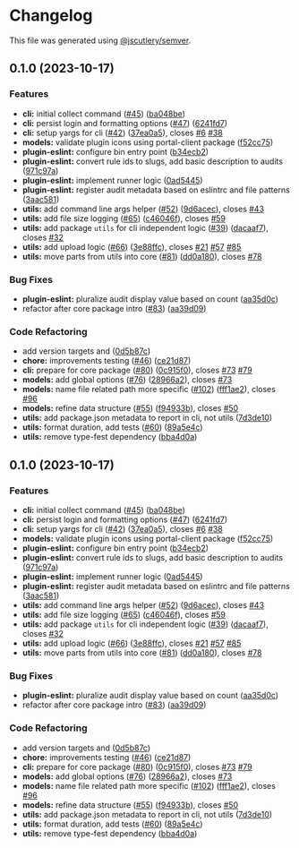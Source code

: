 # Changelog

This file was generated using [@jscutlery/semver](https://github.com/jscutlery/semver).

## 0.1.0 (2023-10-17)

### Features

- **cli:** initial collect command ([#45](https://github.com/flowup/quality-metrics-cli/issues/45)) ([ba048be](https://github.com/flowup/quality-metrics-cli/commit/ba048be5f3e9b4291ae6311051cda89403186795))
- **cli:** persist login and formatting options ([#47](https://github.com/flowup/quality-metrics-cli/issues/47)) ([6241fd7](https://github.com/flowup/quality-metrics-cli/commit/6241fd7412f33a8d40183b40f8ed7e39e85278dd))
- **cli:** setup yargs for cli ([#42](https://github.com/flowup/quality-metrics-cli/issues/42)) ([37ea0a5](https://github.com/flowup/quality-metrics-cli/commit/37ea0a56c987ef38cf7e961d885c711b32de777a)), closes [#6](https://github.com/flowup/quality-metrics-cli/issues/6) [#38](https://github.com/flowup/quality-metrics-cli/issues/38)
- **models:** validate plugin icons using portal-client package ([f52cc75](https://github.com/flowup/quality-metrics-cli/commit/f52cc75ed766e47e1d9f82fda1560e0085b3c02e))
- **plugin-eslint:** configure bin entry point ([b34ecb2](https://github.com/flowup/quality-metrics-cli/commit/b34ecb224ff0182aab40811e1abdfe1f5446efcd))
- **plugin-eslint:** convert rule ids to slugs, add basic description to audits ([971c97a](https://github.com/flowup/quality-metrics-cli/commit/971c97a49b583f61b9e6eb8500c4712687f5797a))
- **plugin-eslint:** implement runner logic ([0ad5445](https://github.com/flowup/quality-metrics-cli/commit/0ad5445e427fd365e6e039d3aa13a3a5e7c1d47e))
- **plugin-eslint:** register audit metadata based on eslintrc and file patterns ([3aac581](https://github.com/flowup/quality-metrics-cli/commit/3aac581acb5955b673641ee9df52e6a99656b07b))
- **utils:** add command line args helper ([#52](https://github.com/flowup/quality-metrics-cli/issues/52)) ([9d6acec](https://github.com/flowup/quality-metrics-cli/commit/9d6aceccb85a4c4cc71319e4c8d14a9ff2897e8e)), closes [#43](https://github.com/flowup/quality-metrics-cli/issues/43)
- **utils:** add file size logging ([#65](https://github.com/flowup/quality-metrics-cli/issues/65)) ([c46046f](https://github.com/flowup/quality-metrics-cli/commit/c46046f9756ea2d02e1d9bb7cc0bbfeff09e61a3)), closes [#59](https://github.com/flowup/quality-metrics-cli/issues/59)
- **utils:** add package `utils` for cli independent logic ([#39](https://github.com/flowup/quality-metrics-cli/issues/39)) ([dacaaf7](https://github.com/flowup/quality-metrics-cli/commit/dacaaf74fb4795a96083ca00fd3b7ca5d3928400)), closes [#32](https://github.com/flowup/quality-metrics-cli/issues/32)
- **utils:** add upload logic ([#66](https://github.com/flowup/quality-metrics-cli/issues/66)) ([3e88ffc](https://github.com/flowup/quality-metrics-cli/commit/3e88ffcbbe375f1fe01bdfd05c088253eeeb98d9)), closes [#21](https://github.com/flowup/quality-metrics-cli/issues/21) [#57](https://github.com/flowup/quality-metrics-cli/issues/57) [#85](https://github.com/flowup/quality-metrics-cli/issues/85)
- **utils:** move parts from utils into core ([#81](https://github.com/flowup/quality-metrics-cli/issues/81)) ([dd0a180](https://github.com/flowup/quality-metrics-cli/commit/dd0a1805ddb97de14d7a4938938aa0bfd852a528)), closes [#78](https://github.com/flowup/quality-metrics-cli/issues/78)

### Bug Fixes

- **plugin-eslint:** pluralize audit display value based on count ([aa35d0c](https://github.com/flowup/quality-metrics-cli/commit/aa35d0cc00e505f71ccdaa6612f498d95a88c4ea))
- refactor after core package intro ([#83](https://github.com/flowup/quality-metrics-cli/issues/83)) ([aa39d09](https://github.com/flowup/quality-metrics-cli/commit/aa39d098c53f7de958509ad465c18b6bee5ec4b9))

### Code Refactoring

- add version targets and ([0d5b87c](https://github.com/flowup/quality-metrics-cli/commit/0d5b87c5a3edbe0fb59dd021dd94779d425ed716))
- **chore:** improvements testing ([#46](https://github.com/flowup/quality-metrics-cli/issues/46)) ([ce21d87](https://github.com/flowup/quality-metrics-cli/commit/ce21d8775e18903adfb4651cbd401d5466592af5))
- **cli:** prepare for core package ([#80](https://github.com/flowup/quality-metrics-cli/issues/80)) ([0c915f0](https://github.com/flowup/quality-metrics-cli/commit/0c915f0dd9b507514e329ff240e0d0511670f2f6)), closes [#73](https://github.com/flowup/quality-metrics-cli/issues/73) [#79](https://github.com/flowup/quality-metrics-cli/issues/79)
- **models:** add global options ([#76](https://github.com/flowup/quality-metrics-cli/issues/76)) ([28966a2](https://github.com/flowup/quality-metrics-cli/commit/28966a263434ee9e0d4d86466b2d78f389dd6324)), closes [#73](https://github.com/flowup/quality-metrics-cli/issues/73)
- **models:** name file related path more specific ([#102](https://github.com/flowup/quality-metrics-cli/issues/102)) ([fff1ae2](https://github.com/flowup/quality-metrics-cli/commit/fff1ae29c2b3ceb6bc53de1bdaf222859dc9fc83)), closes [#96](https://github.com/flowup/quality-metrics-cli/issues/96)
- **models:** refine data structure ([#55](https://github.com/flowup/quality-metrics-cli/issues/55)) ([f94933b](https://github.com/flowup/quality-metrics-cli/commit/f94933b008fd4b475e6a2ceb1d9d008899df8f53)), closes [#50](https://github.com/flowup/quality-metrics-cli/issues/50)
- **utils:** add package.json metadata to report in cli, not utils ([7d3de10](https://github.com/flowup/quality-metrics-cli/commit/7d3de1090cb820121fe245c24d453919546f90e8))
- **utils:** format duration, add tests ([#60](https://github.com/flowup/quality-metrics-cli/issues/60)) ([89a5e4c](https://github.com/flowup/quality-metrics-cli/commit/89a5e4c2dbb8f9c9a662de139f4856ada5d09595))
- **utils:** remove type-fest dependency ([bba4d0a](https://github.com/flowup/quality-metrics-cli/commit/bba4d0a03c60a5ac6c514db2282c2cb4a7c8d2bc))

## 0.1.0 (2023-10-17)

### Features

- **cli:** initial collect command ([#45](https://github.com/flowup/quality-metrics-cli/issues/45)) ([ba048be](https://github.com/flowup/quality-metrics-cli/commit/ba048be5f3e9b4291ae6311051cda89403186795))
- **cli:** persist login and formatting options ([#47](https://github.com/flowup/quality-metrics-cli/issues/47)) ([6241fd7](https://github.com/flowup/quality-metrics-cli/commit/6241fd7412f33a8d40183b40f8ed7e39e85278dd))
- **cli:** setup yargs for cli ([#42](https://github.com/flowup/quality-metrics-cli/issues/42)) ([37ea0a5](https://github.com/flowup/quality-metrics-cli/commit/37ea0a56c987ef38cf7e961d885c711b32de777a)), closes [#6](https://github.com/flowup/quality-metrics-cli/issues/6) [#38](https://github.com/flowup/quality-metrics-cli/issues/38)
- **models:** validate plugin icons using portal-client package ([f52cc75](https://github.com/flowup/quality-metrics-cli/commit/f52cc75ed766e47e1d9f82fda1560e0085b3c02e))
- **plugin-eslint:** configure bin entry point ([b34ecb2](https://github.com/flowup/quality-metrics-cli/commit/b34ecb224ff0182aab40811e1abdfe1f5446efcd))
- **plugin-eslint:** convert rule ids to slugs, add basic description to audits ([971c97a](https://github.com/flowup/quality-metrics-cli/commit/971c97a49b583f61b9e6eb8500c4712687f5797a))
- **plugin-eslint:** implement runner logic ([0ad5445](https://github.com/flowup/quality-metrics-cli/commit/0ad5445e427fd365e6e039d3aa13a3a5e7c1d47e))
- **plugin-eslint:** register audit metadata based on eslintrc and file patterns ([3aac581](https://github.com/flowup/quality-metrics-cli/commit/3aac581acb5955b673641ee9df52e6a99656b07b))
- **utils:** add command line args helper ([#52](https://github.com/flowup/quality-metrics-cli/issues/52)) ([9d6acec](https://github.com/flowup/quality-metrics-cli/commit/9d6aceccb85a4c4cc71319e4c8d14a9ff2897e8e)), closes [#43](https://github.com/flowup/quality-metrics-cli/issues/43)
- **utils:** add file size logging ([#65](https://github.com/flowup/quality-metrics-cli/issues/65)) ([c46046f](https://github.com/flowup/quality-metrics-cli/commit/c46046f9756ea2d02e1d9bb7cc0bbfeff09e61a3)), closes [#59](https://github.com/flowup/quality-metrics-cli/issues/59)
- **utils:** add package `utils` for cli independent logic ([#39](https://github.com/flowup/quality-metrics-cli/issues/39)) ([dacaaf7](https://github.com/flowup/quality-metrics-cli/commit/dacaaf74fb4795a96083ca00fd3b7ca5d3928400)), closes [#32](https://github.com/flowup/quality-metrics-cli/issues/32)
- **utils:** add upload logic ([#66](https://github.com/flowup/quality-metrics-cli/issues/66)) ([3e88ffc](https://github.com/flowup/quality-metrics-cli/commit/3e88ffcbbe375f1fe01bdfd05c088253eeeb98d9)), closes [#21](https://github.com/flowup/quality-metrics-cli/issues/21) [#57](https://github.com/flowup/quality-metrics-cli/issues/57) [#85](https://github.com/flowup/quality-metrics-cli/issues/85)
- **utils:** move parts from utils into core ([#81](https://github.com/flowup/quality-metrics-cli/issues/81)) ([dd0a180](https://github.com/flowup/quality-metrics-cli/commit/dd0a1805ddb97de14d7a4938938aa0bfd852a528)), closes [#78](https://github.com/flowup/quality-metrics-cli/issues/78)

### Bug Fixes

- **plugin-eslint:** pluralize audit display value based on count ([aa35d0c](https://github.com/flowup/quality-metrics-cli/commit/aa35d0cc00e505f71ccdaa6612f498d95a88c4ea))
- refactor after core package intro ([#83](https://github.com/flowup/quality-metrics-cli/issues/83)) ([aa39d09](https://github.com/flowup/quality-metrics-cli/commit/aa39d098c53f7de958509ad465c18b6bee5ec4b9))

### Code Refactoring

- add version targets and ([0d5b87c](https://github.com/flowup/quality-metrics-cli/commit/0d5b87c5a3edbe0fb59dd021dd94779d425ed716))
- **chore:** improvements testing ([#46](https://github.com/flowup/quality-metrics-cli/issues/46)) ([ce21d87](https://github.com/flowup/quality-metrics-cli/commit/ce21d8775e18903adfb4651cbd401d5466592af5))
- **cli:** prepare for core package ([#80](https://github.com/flowup/quality-metrics-cli/issues/80)) ([0c915f0](https://github.com/flowup/quality-metrics-cli/commit/0c915f0dd9b507514e329ff240e0d0511670f2f6)), closes [#73](https://github.com/flowup/quality-metrics-cli/issues/73) [#79](https://github.com/flowup/quality-metrics-cli/issues/79)
- **models:** add global options ([#76](https://github.com/flowup/quality-metrics-cli/issues/76)) ([28966a2](https://github.com/flowup/quality-metrics-cli/commit/28966a263434ee9e0d4d86466b2d78f389dd6324)), closes [#73](https://github.com/flowup/quality-metrics-cli/issues/73)
- **models:** name file related path more specific ([#102](https://github.com/flowup/quality-metrics-cli/issues/102)) ([fff1ae2](https://github.com/flowup/quality-metrics-cli/commit/fff1ae29c2b3ceb6bc53de1bdaf222859dc9fc83)), closes [#96](https://github.com/flowup/quality-metrics-cli/issues/96)
- **models:** refine data structure ([#55](https://github.com/flowup/quality-metrics-cli/issues/55)) ([f94933b](https://github.com/flowup/quality-metrics-cli/commit/f94933b008fd4b475e6a2ceb1d9d008899df8f53)), closes [#50](https://github.com/flowup/quality-metrics-cli/issues/50)
- **utils:** add package.json metadata to report in cli, not utils ([7d3de10](https://github.com/flowup/quality-metrics-cli/commit/7d3de1090cb820121fe245c24d453919546f90e8))
- **utils:** format duration, add tests ([#60](https://github.com/flowup/quality-metrics-cli/issues/60)) ([89a5e4c](https://github.com/flowup/quality-metrics-cli/commit/89a5e4c2dbb8f9c9a662de139f4856ada5d09595))
- **utils:** remove type-fest dependency ([bba4d0a](https://github.com/flowup/quality-metrics-cli/commit/bba4d0a03c60a5ac6c514db2282c2cb4a7c8d2bc))
